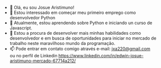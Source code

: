 - 👋 Olá, eu sou Josue Aristimuno!
- 👀 Estou interessado em começar meu primeiro emprego como desenvolvedor Python
- 🌱 Atualmente, estou aprendendo sobre Python e iniciando un curso de Javascript.
- 💞️ Estou a procura de desenvolver mais minhas habilidades como desenvolvedor e em busca de oportunidades para iniciar no mercado de trabalho neste maravilhoso mundo da 
programação.
- 📫 Pode entrar em contato comigo através e-mail: jxa220@gmail.com ou no perfil de Linkedin https://www.linkedin.com/in/edwin-josue-aristimuno-mercado-67714a212/
